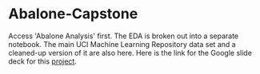 # Abalone-Capstone
Access 'Abalone Analysis' first.
The EDA is broken out into a separate notebook.
The main UCI Machine Learning Repository data set and a cleaned-up version of it are also here.
Here is the link for the Google slide deck for this [project](https://docs.google.com/presentation/d/1wSXM6ecyC7kY2T59DHxsodIPrm39SF7wfle_xyqb4Zg/edit#slide=id.p).
